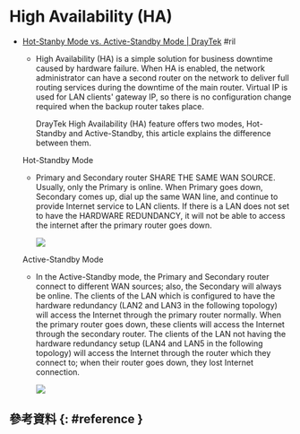 # High Availability (HA)

  - [Hot\-Stanby Mode vs\. Active\-Standby Mode \| DrayTek](https://www.draytek.com/support/knowledge-base/5406) #ril

      - High Availability (HA) is a simple solution for business downtime caused by hardware failure. When HA is enabled, the network administrator can have a second router on the network to deliver full routing services during the downtime of the main router. Virtual IP is used for LAN clients' gateway IP, so there is no configuration change required when the backup router takes place.

        DrayTek High Availability (HA) feature offers two modes, Hot-Standby and Active-Standby, this article explains the difference between them.

    Hot-Standby Mode

      - Primary and Secondary router SHARE THE SAME WAN SOURCE. Usually, only the Primary is online. When Primary goes down, Secondary comes up, dial up the same WAN line, and continue to provide Internet service to LAN clients. If there is a LAN does not set to have the HARDWARE REDUNDANCY, it will not be able to access the internet after the primary router goes down.

        ![](https://www.draytek.com/assets/files/faq/2016/G54298/5-hot_standby-a.png)

    Active-Standby Mode

      - In the Active-Standby mode, the Primary and Secondary router connect to different WAN sources; also, the Secondary will always be online. The clients of the LAN which is configured to have the hardware redundancy (LAN2 and LAN3 in the following topology) will access the Internet through the primary router normally. When the primary router goes down, these clients will access the Internet through the secondary router. The clients of the LAN not having the hardware redundancy setup (LAN4 and LAN5 in the following topology) will access the Internet through the router which they connect to; when their router goes down, they lost Internet connection.

        ![](https://www.draytek.com/assets/files/faq/2016/G54298/6-active_standby-b.png)

## 參考資料 {: #reference }
